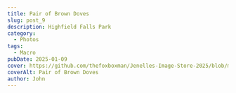 ```yaml
---
title: Pair of Brown Doves
slug: post_9
description: Highfield Falls Park
category:
  - Photos
tags:
  - Macro
pubDate: 2025-01-09
cover: https://github.com/thefoxboxman/Jenelles-Image-Store-2025/blob/main/Post-1_DSC9319-Edit.jpg?raw=true
coverAlt: Pair of Brown Doves
author: John
---
```

